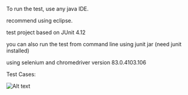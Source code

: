To run the test, use any java IDE.

recommend using eclipse.

test project based on JUnit 4.12

you can also run the test from command line using junit jar (need junit installed)

using selenium and chromedriver version 83.0.4103.106


Test Cases:

![Alt text](https://i.imgur.com/JTImqzU.png)

